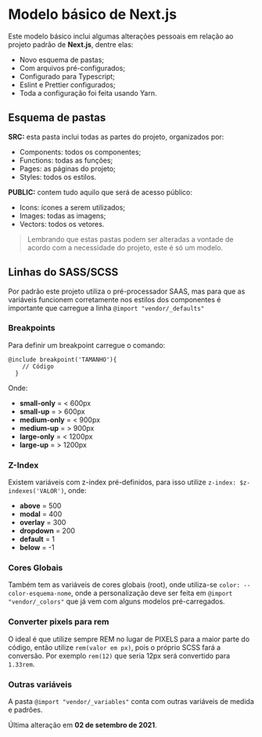 # Modelo básico de Next.js

Este modelo básico inclui algumas alterações pessoais em relação ao projeto padrão de **Next.js**, dentre elas:
- Novo esquema de pastas;
- Com arquivos pré-configurados;
- Configurado para Typescript;
- Eslint e Prettier configurados;
- Toda a configuração foi feita usando Yarn.

## Esquema de pastas

**SRC:** esta pasta inclui todas as partes do projeto, organizados por:
- Components: todos os componentes;
- Functions: todas as funções;
- Pages: as páginas do projeto;
- Styles: todos os estilos.

**PUBLIC:** contem tudo aquilo que será de acesso público:
- Icons: ícones a serem utilizados;
- Images: todas as imagens;
- Vectors: todos os vetores.

> Lembrando que estas pastas podem ser alteradas a vontade de acordo com a necessidade do projeto, este é só um modelo.

## Linhas do SASS/SCSS

Por padrão este projeto utiliza o pré-processador SAAS, mas para que as variáveis funcionem corretamente nos estilos dos componentes é importante que carregue a linha `@import "vendor/_defaults"`


### Breakpoints

Para definir um breakpoint carregue o comando:
```
@include breakpoint('TAMANHO'){
    // Código
  }
```

Onde:
- **small-only** = < 600px
- **small-up** = > 600px
- **medium-only** = < 900px
- **medium-up** = > 900px
- **large-only** = < 1200px
- **large-up** = > 1200px

### Z-Index

Existem variáveis com z-index pré-definidos, para isso utilize `z-index: $z-indexes('VALOR')`, onde:
- **above** = 500
- **modal** = 400
- **overlay** = 300
- **dropdown** = 200
- **default** = 1
- **below** = -1

### Cores Globais

Também tem as variáveis de cores globais (root), onde utiliza-se `color: --color-esquema-nome`, onde a personalização deve ser feita em `@import "vendor/_colors"` que já vem com alguns modelos pré-carregados.

### Converter pixels para rem

O ideal é que utilize sempre REM no lugar de PIXELS para a maior parte do código, então utilize `rem(valor em px)`, pois o próprio SCSS fará a conversão. Por exemplo `rem(12)` que seria 12px será convertido para `1.33rem`.

### Outras variáveis

A pasta `@import "vendor/_variables"` conta com outras variáveis de medida e padrões.



Última alteração em **02 de setembro de 2021**.
